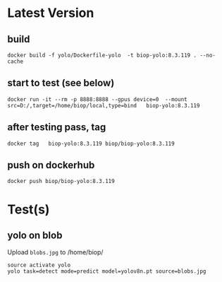 # Latest Version

## build
```
docker build -f yolo/Dockerfile-yolo  -t biop-yolo:8.3.119 . --no-cache
```
## start to test (see below)
```
docker run -it --rm -p 8888:8888 --gpus device=0  --mount src=D:/,target=/home/biop/local,type=bind   biop-yolo:8.3.119
```

## after testing pass, tag 
```
docker tag   biop-yolo:8.3.119 biop/biop-yolo:8.3.119
```

## push on dockerhub
```
docker push biop/biop-yolo:8.3.119
```

# Test(s)

## yolo on blob
Upload `blobs.jpg` to /home/biop/

```
source activate yolo
yolo task=detect mode=predict model=yolov8n.pt source=blobs.jpg
``` 


